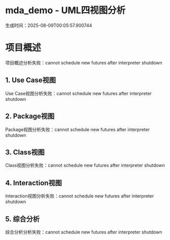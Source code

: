 # mda_demo - UML四视图分析

生成时间：2025-08-09T00:05:57.900744

# 项目概述

项目概述分析失败：cannot schedule new futures after interpreter shutdown

## 1. Use Case视图

Use Case视图分析失败：cannot schedule new futures after interpreter shutdown

## 2. Package视图

Package视图分析失败：cannot schedule new futures after interpreter shutdown

## 3. Class视图

Class视图分析失败：cannot schedule new futures after interpreter shutdown

## 4. Interaction视图

Interaction视图分析失败：cannot schedule new futures after interpreter shutdown

## 5. 综合分析

综合分析分析失败：cannot schedule new futures after interpreter shutdown